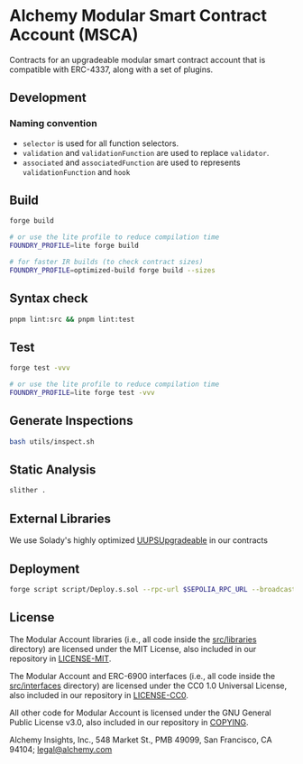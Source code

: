 # Alchemy Modular Smart Contract Account (MSCA)

Contracts for an upgradeable modular smart contract account that is compatible with ERC-4337, along with a set of plugins.

## Development

### Naming convention

- `selector` is used for all function selectors.
- `validation` and `validationFunction` are used to replace `validator`.
- `associated` and `associatedFunction` are used to represents `validationFunction` and `hook`

## Build

```bash
forge build

# or use the lite profile to reduce compilation time
FOUNDRY_PROFILE=lite forge build

# for faster IR builds (to check contract sizes)
FOUNDRY_PROFILE=optimized-build forge build --sizes
```

## Syntax check

```bash
pnpm lint:src && pnpm lint:test
```

## Test

```bash
forge test -vvv

# or use the lite profile to reduce compilation time
FOUNDRY_PROFILE=lite forge test -vvv
```

## Generate Inspections

```bash
bash utils/inspect.sh
```

## Static Analysis

```bash
slither .
```

## External Libraries

We use Solady's highly optimized [UUPSUpgradeable](https://github.com/Vectorized/solady/blob/a061f38f27cd7ae330a86d42d3f15b4e7237f064/src/utils/UUPSUpgradeable.sol) in our contracts

## Deployment

```bash
forge script script/Deploy.s.sol --rpc-url $SEPOLIA_RPC_URL --broadcast
```

## License

The Modular Account libraries (i.e., all code inside the [src/libraries](src/libraries) directory) are licensed under the MIT License, also included in our repository in [LICENSE-MIT](LICENSE-MIT).

The Modular Account and ERC-6900 interfaces (i.e., all code inside the [src/interfaces](src/interfaces) directory) are licensed under the CC0 1.0 Universal License, also included in our repository in [LICENSE-CC0](LICENSE-CC0).

All other code for Modular Account is licensed under the GNU General Public License v3.0, also included in our repository in [COPYING](COPYING).

Alchemy Insights, Inc., 548 Market St., PMB 49099, San Francisco, CA 94104; legal@alchemy.com
